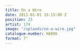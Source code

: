 ```yaml
---
title: On a Wire
date: 2011-01-01 15:15:00 Z
position: 23
artist: 174
image: "/uploads/on-a-wire.jpg"
catalogue-number: HA006
format: 7"
---
```


